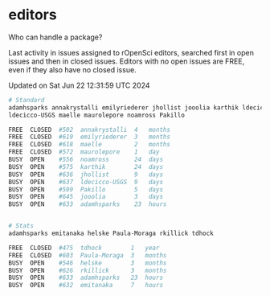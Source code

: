 # editors

Who can handle a package?

Last activity in issues assigned to rOpenSci editors, searched first in open
issues and then in closed issues. Editors with no open issues are FREE, even if
they also have no closed issue.


Updated on Sat Jun 22 12:31:59 UTC 2024

```bash
# Standard
adamhsparks annakrystalli emilyriederer jhollist jooolia karthik ldecicco
ldecicco-USGS maelle maurolepore noamross Pakillo

FREE  CLOSED  #502  annakrystalli  4   months
FREE  CLOSED  #619  emilyriederer  3   months
FREE  CLOSED  #618  maelle         2   months
FREE  CLOSED  #572  maurolepore    1   day
BUSY  OPEN    #556  noamross       24  days
BUSY  OPEN    #575  karthik        24  days
BUSY  OPEN    #636  jhollist       9   days
BUSY  OPEN    #637  ldecicco-USGS  9   days
BUSY  OPEN    #599  Pakillo        5   days
BUSY  OPEN    #645  jooolia        3   days
BUSY  OPEN    #633  adamhsparks    23  hours


# Stats
adamhsparks emitanaka helske Paula-Moraga rkillick tdhock

FREE  CLOSED  #475  tdhock        1   year
FREE  CLOSED  #603  Paula-Moraga  3   months
BUSY  OPEN    #546  helske        3   months
BUSY  OPEN    #626  rkillick      3   months
BUSY  OPEN    #633  adamhsparks   23  hours
BUSY  OPEN    #632  emitanaka     7   hours
```
